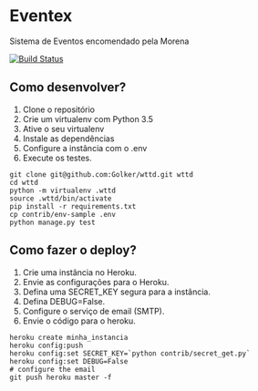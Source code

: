 # Eventex

Sistema de Eventos encomendado pela Morena

[![Build Status](https://travis-ci.org/Golker/wttd.svg?branch=master)](https://travis-ci.org/Golker/wttd)

## Como desenvolver?

1. Clone o repositório
2. Crie um virtualenv com Python 3.5
3. Ative o seu virtualenv
4. Instale as dependências
5. Configure a instância com o .env
6. Execute os testes.

```console
git clone git@github.com:Golker/wttd.git wttd
cd wttd
python -m virtualenv .wttd
source .wttd/bin/activate
pip install -r requirements.txt
cp contrib/env-sample .env
python manage.py test
```

## Como fazer o deploy?

1. Crie uma instância no Heroku.
2. Envie as configurações para o Heroku.
3. Defina uma SECRET_KEY segura para a instância.
4. Defina DEBUG=False.
5. Configure o serviço de email (SMTP).
6. Envie o código para o heroku.

```console
heroku create minha_instancia
heroku config:push
heroku config:set SECRET_KEY=`python contrib/secret_get.py`
heroku config:set DEBUG=False
# configure the email
git push heroku master -f
```